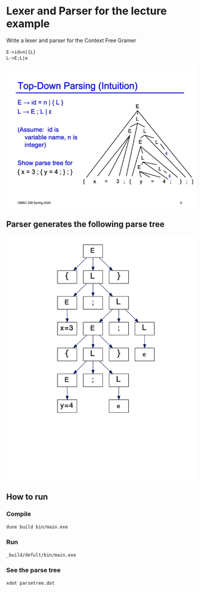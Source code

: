 # Lexer and Parser for the lecture example
Write a lexer and parser for the Context Free Gramer
```
E->id=n|{L}
L->E;L|e
```
![Parser ](example.jpg)


## Parser generates the following parse tree

![Parser ](parsetree.jpg)


## How to run
### Compile
```
dune build bin/main.exe
```
### Run
```
_build/defult/bin/main.exe
```
### See the parse tree
```
xdot parsetree.dot
```
